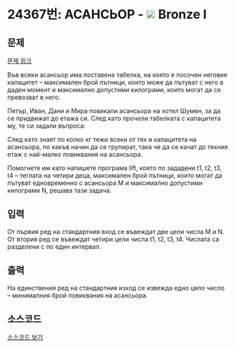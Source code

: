 # 24367번: АСАНСЬОР - <img src="https://static.solved.ac/tier_small/5.svg" style="height:20px" /> Bronze I

<!-- performance -->

<!-- 문제 제출 후 깃허브에 푸시를 했을 때 제출한 코드의 성능이 입력될 공간입니다.-->

<!-- end -->

## 문제

[문제 링크](https://boj.kr/24367)


<p>Във всеки асансьор има поставена табелка, на която е посочен неговия капацитет – максимален брой пътници, които може да пътуват с него в даден момент и максимално допустими килограми, които могат да се превозват в него.</p>

<p>Петър, Иван, Дани и Мира повикали асансьора на хотел Шумен, за да се придвижат до етажа си. След като прочели табелката с капацитета му, те си задали въпроса:</p>

<p>След като знаят по колко кг тежи всеки от тях и капацитета на асансьора, по какъв начин да се групират, така че да се качат до техния етаж с най-малко повиквания на асансьора.</p>

<p>Помогнете им като напишете програма lift, която по зададени t1, t2, t3, t4 – теглата на четири деца, максимален брой пътници, които могат да пътуват едновременно с асансьора M и максимално допустими килограми N, решава тази задача.</p>



## 입력


<p>От първия ред на стандартния вход се въвеждат две цели числа M и N. От втория ред се въвеждат четири цели числа t1, t2, t3, t4. Числата са разделени с по един интервал.</p>



## 출력


<p>На единствения ред на стандартния изход се извежда едно цяло число – минималния брой повиквания на асансьора.</p>



## 소스코드

[소스코드 보기](АСАНСЬОР.cpp)
